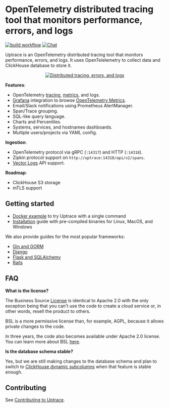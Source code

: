 # OpenTelemetry distributed tracing tool that monitors performance, errors, and logs

[![build workflow](https://github.com/uptrace/uptrace/actions/workflows/build-and-test.yml/badge.svg)](https://github.com/uptrace/uptrace/actions)
[![Chat](https://discordapp.com/api/guilds/1000404569202884628/widget.png)](https://discord.gg/YF8tdP8Pmk)

Uptrace is an OpenTelemetry distributed tracing tool that monitors performance, errors, and logs. It
uses OpenTelelemetry to collect data and ClickHouse database to store it.

<p align="center">
  <a href="https://uptrace.dev/open-source/?autoplay">
    <img src="https://uptrace.dev/uptrace-os/poster.png" alt="Distributed tracing, errors, and logs">
  </a>
</p>

**Features**:

- OpenTelemetry [tracing](https://uptrace.dev/opentelemetry/distributed-tracing.html),
  [metrics](https://uptrace.dev/opentelemetry/metrics.html), and logs.
- [Grafana](https://uptrace.dev/get/opentelemetry-metrics-grafana.html) integration to browse
  [OpenTelemetry Metrics](https://uptrace.dev/opentelemetry/metrics.html).
- Email/Slack notifications using Prometheus AlertManager.
- Span/Trace grouping.
- SQL-like query language.
- Charts and Percentiles.
- Systems, services, and hostnames dashboards.
- Multiple users/projects via YAML config.

**Ingestion**:

- OpenTelemetry protocol via gRPC (`:14317`) and HTTP (`:14318`).
- Zipkin protocol support on `http://uptrace:14318/api/v2/spans`.
- [Vector Logs](example/vector-logs) API support.

**Roadmap**:

- ClickHouse S3 storage
- mTLS support

## Getting started

- [Docker example](example/docker) to try Uptrace with a single command
- [Installation](https://uptrace.dev/get/opentelemetry-tracing-tool.html) guide with pre-compiled
  binaries for Linux, MacOS, and Windows

We also provide guides for the most popular frameworks:

- [Gin and GORM](https://uptrace.dev/get/opentelemetry-gin-gorm.html)
- [Django](https://uptrace.dev/get/opentelemetry-django.html)
- [Flask and SQLAlchemy](https://uptrace.dev/get/opentelemetry-flask-sqlalchemy.html)
- [Rails](https://uptrace.dev/get/opentelemetry-rails.html)

## FAQ

**What is the license?**

The Business Source [License](LICENSE) is identical to Apache 2.0 with the only exception being that
you can't use the code to create a cloud service or, in other words, resell the product to others.

BSL is a more permissive license than, for example, AGPL, because it allows private changes to the
code.

In three years, the code also becomes available under Apache 2.0 license. You can learn more about
BSL [here](https://mariadb.com/bsl-faq-adopting/).

**Is the database schema stable?**

Yes, but we are still making changes to the database schema and plan to switch to
[ClickHouse dynamic subcolumns](https://github.com/ClickHouse/ClickHouse/pull/23932) when that
feature is stable enough.

## Contributing

See [Contributing to Uptrace](https://uptrace.dev/get/contributing.html).
